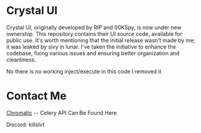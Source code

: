 # Crystal UI

Crystal UI, originally developed by RIP and 00KSpy, is now under new ownership. 
This repository contains their UI source code, available for public use. 
It's worth mentioning that the initial release wasn't made by me; it was leaked by sivy in lunar. 
I've taken the initiative to enhance the codebase, fixing various issues and ensuring better organization and cleanliness.

No there is no working inject/execute in this code I removed it

# Contact Me
[Chromatic](https://discord.gg/ESzxG5S4Y2) -- Celery API Can Be Found Here

Discord: killslvt
